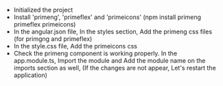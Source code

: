 -   Initialized the project
-   Install 'primeng', 'primeflex' and 'primeicons' (npm install primeng primeflex primeicons)
-   In the angular.json file, In the styles section, Add the primeng css files (for primgng and primeflex)
-   In the style.css file, Add the primeicons css
-   Check the primeng component is working properly.
    In the app.module.ts, Import the module and Add the module name on the imports section as well,
    (If the changes are not appear, Let's restart the application)